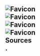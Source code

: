![Favicon](https://www.google.com/s2/favicons?domain=https://www2.deloitte.com&sz=32)  
![Favicon](https://www.google.com/s2/favicons?domain=https://www.nist.gov&sz=32)  
![Favicon](https://www.google.com/s2/favicons?domain=https://www.fema.gov&sz=32)  
![Favicon](https://www.google.com/s2/favicons?domain=https://www.riskandresiliencehub.com&sz=32)  
Sources  
.  
---
